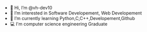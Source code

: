 - 👋 Hi, I’m @vh-dev10
- 👀 I’m interested in Software Developement, Web Developement
- 🌱 I’m currently learning Python,C,C++,Developement,Github
- 💻 I'm computer science engineering Graduate

<!---
vh-dev10/vh-dev10 is a ✨ special ✨ repository because its `README.md` (this file) appears on your GitHub profile.
You can click the Preview link to take a look at your changes.
--->
